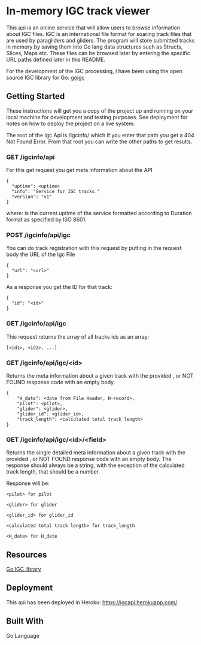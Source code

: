 # In-memory IGC track viewer

This api is an online service that will allow users to browse information about IGC files. 
IGC is an international file format for soaring track files that are used by paragliders and gliders. 
The program will store submitted tracks in memory by saving them into Go lang data structures such as Structs, Slices, Maps etc. 
These files can be browsed later by entering the specific URL paths defined later in this README.

For the development of the IGC processing, I have been using the open source IGC library for Go: <a href="https://github.com/marni/goigc">goigc</a>



## Getting Started

These instructions will get you a copy of the project up and running on your local machine for development and testing purposes. See deployment for notes on how to deploy the project on a live system.

The root of the Igc Api is /igcinfo/ which if you enter that path you get a 404 Not Found Error. From that root you can write the other paths to get results.


### GET     /igcinfo/api

For this get request you get meta information about the API

    {
      "uptime": <uptime>
      "info": "Service for IGC tracks."
      "version": "v1"
    }

where: <uptime> is the current uptime of the service formatted according to Duration format as specified by ISO 8601. 


### POST    /igcinfo/api/igc

You can do track registration with this request by putting in the request body the URL of the Igc File

    {
      "url": "<url>"
    }


As a response you get the ID for that track:

    {
      "id": "<id>"
    }



### GET     /igcinfo/api/igc

This request returns the array of all tracks ids as an array:
    
    [<id1>, <id2>, ...]
        


### GET     /igcinfo/api/igc/\<id\>

Returns the meta information about a given track with the provided <id>, or NOT FOUND response code with an empty body.
    
    {
        "H_date": <date from File Header, H-record>,
        "pilot": <pilot>,
        "glider": <glider>,
        "glider_id": <glider_id>,
        "track_length": <calculated total track length>
    }


### GET     /igcinfo/api/igc/\<id\>/\<field\>

Returns the single detailed meta information about a given track with the provided <id>, or NOT FOUND response code with an empty body. The response should always be a string, with the exception of the calculated track length, that should be a number.

Response will be: 

    <pilot> for pilot
    
    <glider> for glider
    
    <glider_id> for glider_id
    
    <calculated total track length> for track_length
    
    <H_date> for H_date
    


## Resources

<a href="https://github.com/marni/goigc">Go IGC library</a>


## Deployment

This api has been deployed in Heroku: https://igcapi.herokuapp.com/


## Built With

Go Language

